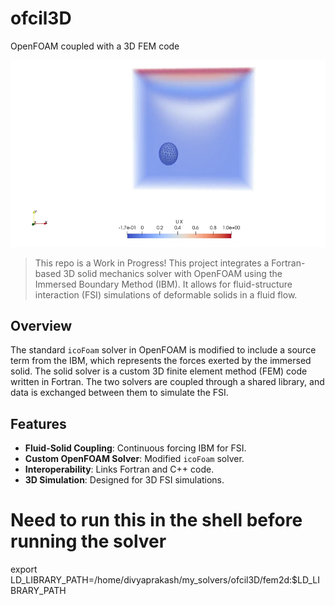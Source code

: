 # ofcil3D
OpenFOAM coupled with a 3D FEM code

<p align="center">
  <img src="3d_particle.webp" alt="Animation" />
</p>

> This repo is a Work in Progress!
This project integrates a Fortran-based 3D solid mechanics solver with OpenFOAM using the Immersed Boundary Method (IBM). It allows for fluid-structure interaction (FSI) simulations of deformable solids in a fluid flow.

## Overview
The standard `icoFoam` solver in OpenFOAM is modified to include a source term from the IBM, which represents the forces exerted by the immersed solid. The solid solver is a custom 3D finite element method (FEM) code written in Fortran. The two solvers are coupled through a shared library, and data is exchanged between them to simulate the FSI.

## Features
- **Fluid-Solid Coupling**: Continuous forcing IBM for FSI.
- **Custom OpenFOAM Solver**: Modified `icoFoam` solver.
- **Interoperability**: Links Fortran and C++ code.
- **3D Simulation**: Designed for 3D FSI simulations.

# Need to run this in the shell before running the solver
export LD_LIBRARY_PATH=/home/divyaprakash/my_solvers/ofcil3D/fem2d:$LD_LIBRARY_PATH
